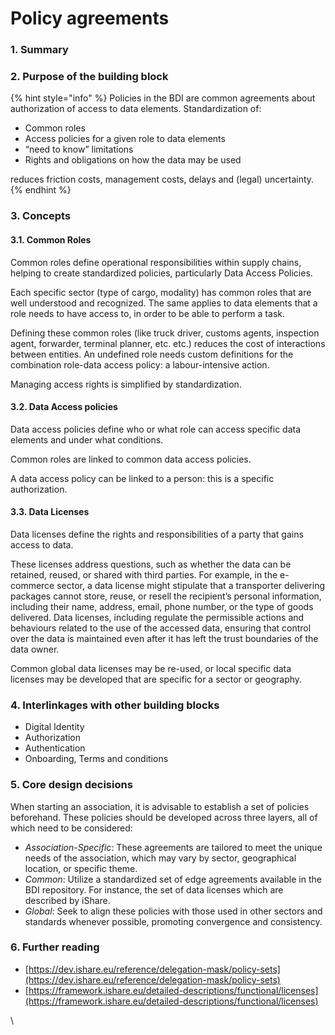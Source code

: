 # Policy agreements

### 1. Summary

### 2. Purpose of the building block

{% hint style="info" %}
Policies in the BDI are common agreements about authorization of access to data elements. Standardization of:

* Common roles
* Access policies for a given role to data elements
* “need to know” limitations
* Rights and obligations on how the data may be used

reduces friction costs, management costs, delays and (legal) uncertainty.
{% endhint %}

### 3. Concepts

#### 3.1. Common Roles

Common roles define operational responsibilities within supply chains, helping to create standardized policies, particularly Data Access Policies.

Each specific sector (type of cargo, modality) has common roles that are well understood and recognized. The same applies to data elements that a role needs to have access to, in order to be able to perform a task.

Defining these common roles (like truck driver, customs agents, inspection agent, forwarder, terminal planner, etc. etc.) reduces the cost of interactions between entities. An undefined role needs custom definitions for the combination role-data access policy: a labour-intensive action.

Managing access rights is simplified by standardization.

#### 3.2. Data Access policies

Data access policies define who or what role can access specific data elements and under what conditions.

Common roles are linked to common data access policies.

A data access policy can be linked to a person: this is a specific authorization.

#### 3.3. Data Licenses

Data licenses define the rights and responsibilities of a party that gains access to data.

These licenses address questions, such as whether the data can be retained, reused, or shared with third parties. For example, in the e-commerce sector, a data license might stipulate that a transporter delivering packages cannot store, reuse, or resell the recipient’s personal information, including their name, address, email, phone number, or the type of goods delivered. Data licenses, including regulate the permissible actions and behaviours related to the use of the accessed data, ensuring that control over the data is maintained even after it has left the trust boundaries of the data owner.

Common global data licenses may be re-used, or local specific data licenses may be developed that are specific for a sector or geography.

### 4. Interlinkages with other building blocks

* Digital Identity
* Authorization
* Authentication
* Onboarding, Terms and conditions

### 5. Core design decisions

When starting an association, it is advisable to establish a set of policies beforehand. These policies should be developed across three layers, all of which need to be considered:

* _Association-Specific_: These agreements are tailored to meet the unique needs of the association, which may vary by sector, geographical location, or specific theme.
* _Common_: Utilize a standardized set of edge agreements available in the BDI repository. For instance, the set of data licenses which are described by iShare.
* _Global_: Seek to align these policies with those used in other sectors and standards whenever possible, promoting convergence and consistency.

### 6. Further reading

* [https://dev.ishare.eu/reference/delegation-mask/policy-sets](https://dev.ishare.eu/reference/delegation-mask/policy-sets)
* [https://framework.ishare.eu/detailed-descriptions/functional/licenses](https://framework.ishare.eu/detailed-descriptions/functional/licenses)

\\
